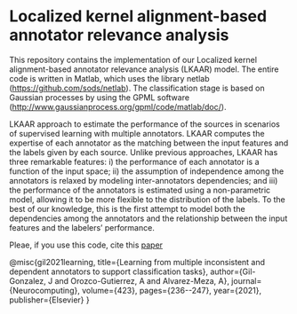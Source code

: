 # Localized kernel alignment-based annotator relevance analysis

This repository contains the implementation of our Localized kernel alignment-based annotator relevance analysis (LKAAR) model. The entire code is written in Matlab, which uses the library netlab (https://github.com/sods/netlab). The classification stage is based on Gaussian processes by using the GPML software (http://www.gaussianprocess.org/gpml/code/matlab/doc/).

LKAAR approach to estimate the performance of the sources in scenarios of supervised learning with multiple annotators. LKAAR computes the expertise of each annotator as the matching between the input features and the labels given by each source. Unlike previous approaches, LKAAR has three remarkable features: i) the performance of each annotator is a function of the input space; ii) the assumption of independence among the annotators is relaxed by modeling inter-annotators dependencies; and iii) the performance of the annotators is estimated using a non-parametric model, allowing it to be more flexible to the distribution of the labels. To the best of our knowledge, this is the first attempt to model both the dependencies among the annotators and the relationship between the input features and the labelers’ performance.

Pleae, if you use this code, cite this [paper](https://www.sciencedirect.com/science/article/pii/S0925231220316039?casa_token=Of51GiZn1LAAAAAA:xqgvDaBu7C9nDiEZ_DDs1aWvmlB_stG21NYSdQqI38aNBGcN_cagbr8h6hiFC5IPXpq9ftam)

@misc{gil2021learning,
  title={Learning from multiple inconsistent and dependent annotators to support classification tasks},
  author={Gil-Gonzalez, J and Orozco-Gutierrez, A and Alvarez-Meza, A},
  journal={Neurocomputing},
  volume={423},
  pages={236--247},
  year={2021},
  publisher={Elsevier}
}
